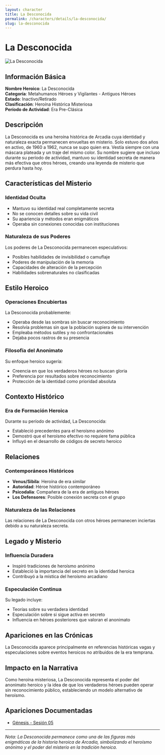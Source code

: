 ```yaml
---
layout: character
title: La Desconocida
permalink: /characters/details/la-desconocida/
slug: la-desconocida
---
```


# La Desconocida

<div class="character-photo">
  <img src="{{ site.baseurl }}/assets/img/characters/la-desconocida.png" alt="La Desconocida" />
</div>

## Información Básica

**Nombre Heroico**: La Desconocida  
**Categoría**: Metahumanos Héroes y Vigilantes - Antiguos Héroes  
**Estado**: Inactivo/Retirado  
**Clasificación**: Heroína Histórica Misteriosa  
**Período de Actividad**: Era Pre-Clásica

## Descripción

La Desconocida es una heroína histórica de Arcadia cuya identidad y naturaleza exacta permanecen envueltas en misterio. Solo estuvo dos años en activo, de 1960 a 1962, nunca se supo quien era. Vestía siempre con una máscara plateada y un traje del mismo color. Su nombre sugiere que incluso durante su período de actividad, mantuvo su identidad secreta de manera más efectiva que otros héroes, creando una leyenda de misterio que perdura hasta hoy.

## Características del Misterio

### Identidad Oculta
- Mantuvo su identidad real completamente secreta
- No se conocen detalles sobre su vida civil
- Su apariencia y métodos eran enigmáticos
- Operaba sin conexiones conocidas con instituciones

### Naturaleza de sus Poderes
Los poderes de La Desconocida permanecen especulativos:
- Posibles habilidades de invisibilidad o camuflaje
- Poderes de manipulación de la memoria
- Capacidades de alteración de la percepción
- Habilidades sobrenaturales no clasificadas

## Estilo Heroico

### Operaciones Encubiertas
La Desconocida probablemente:
- Operaba desde las sombras sin buscar reconocimiento
- Resolvía problemas sin que la población supiera de su intervención
- Empleaba métodos sutiles y no confrontacionales
- Dejaba pocos rastros de su presencia

### Filosofía del Anonimato
Su enfoque heroico sugería:
- Creencia en que los verdaderos héroes no buscan gloria
- Preferencia por resultados sobre reconocimiento
- Protección de la identidad como prioridad absoluta

## Contexto Histórico

### Era de Formación Heroica
Durante su período de actividad, La Desconocida:
- Estableció precedentes para el heroísmo anónimo
- Demostró que el heroísmo efectivo no requiere fama pública
- Influyó en el desarrollo de códigos de secreto heroico

## Relaciones

### Contemporáneos Históricos
- **Venus/Sibila**: Heroína de era similar
- **Autoridad**: Héroe histórico contemporáneo  
- **Psicodalia**: Compañera de la era de antiguos héroes
- **Los Defensores**: Posible conexión secreta con el grupo

### Naturaleza de las Relaciones
Las relaciones de La Desconocida con otros héroes permanecen inciertas debido a su naturaleza secreta.

## Legado y Misterio

### Influencia Duradera
- Inspiró tradiciones de heroísmo anónimo
- Estableció la importancia del secreto en la identidad heroica
- Contribuyó a la mística del heroísmo arcadiano

### Especulación Continua
Su legado incluye:
- Teorías sobre su verdadera identidad
- Especulación sobre si sigue activa en secreto
- Influencia en héroes posteriores que valoran el anonimato

## Apariciones en las Crónicas

La Desconocida aparece principalmente en referencias históricas vagas y especulaciones sobre eventos heroicos no atribuidos de la era temprana.

## Impacto en la Narrativa

Como heroína misteriosa, La Desconocida representa el poder del anonimato heroico y la idea de que los verdaderos héroes pueden operar sin reconocimiento público, estableciendo un modelo alternativo de heroísmo.

## Apariciones Documentadas
- [Génesis - Sesión 05](../../campaigns/genesis/session-05.md)

---

*Nota: La Desconocida permanece como una de las figuras más enigmáticas de la historia heroica de Arcadia, simbolizando el heroísmo anónimo y el poder del misterio en la tradición heroica.*